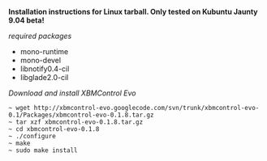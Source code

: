 **Installation instructions for Linux tarball. Only tested on Kubuntu Jaunty 9.04 beta!**

_required packages_
  * mono-runtime
  * mono-devel
  * libnotify0.4-cil
  * libglade2.0-cil

_Download and install XBMControl Evo_
```
~ wget http://xbmcontrol-evo.googlecode.com/svn/trunk/xbmcontrol-evo-0.1/Packages/xbmcontrol-evo-0.1.8.tar.gz
~ tar xzf xbmcontrol-evo-0.1.8.tar.gz
~ cd xbmcontrol-evo-0.1.8
~ ./configure
~ make
~ sudo make install
```